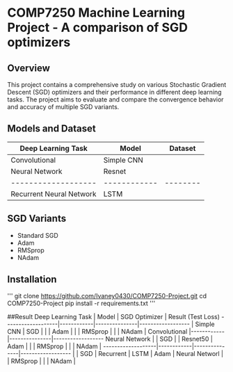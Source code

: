 # COMP7250 Machine Learning Project - A comparison of SGD optimizers

## Overview
This project contains a comprehensive study on various Stochastic Gradient Descent (SGD) optimizers and their performance in different deep learning tasks. The project aims to evaluate and compare the convergence behavior and accuracy of multiple SGD variants.

## Models and Dataset
Deep Learning Task |   Model    | Dataset 
-------------------|------------|--------
Convolutional      | Simple CNN |
Neural Network     | Resnet     |
-------------------|------------|--------
Recurrent Neural Network|LSTM |
  
## SGD Variants 
  - Standard SGD
  - Adam
  - RMSprop
  - NAdam

## Installation
'''
git clone https://github.com/Ivaney0430/COMP7250-Project.git
cd COMP7250-Project
pip install -r requirements.txt
'''

##Result
Deep Learning Task |   Model    | SGD Optimizer | Result (Test Loss) 
-------------------|------------|---------------|------------------
                   | Simple CNN |      SGD      |
                   |            |      Adam     |
                   |            |    RMSprop    |
                   |            |     NAdam     |
  Convolutional    |------------|---------------|------------------
  Neural Network   |            |      SGD      |
                   |  Resnet50  |      Adam     |
                   |            |    RMSprop    |
                   |            |     NAdam     |
-------------------|------------|---------------|------------------
                   |            |      SGD      |
      Recurrent    |    LSTM    |      Adam     |
   Neural Networl  |            |    RMSprop    |
                   |            |     NAdam     |
 

